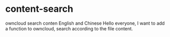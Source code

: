# content-search
owncloud search conten English and Chinese
Hello everyone, I want to add a function to owncloud, search according to the file content.
